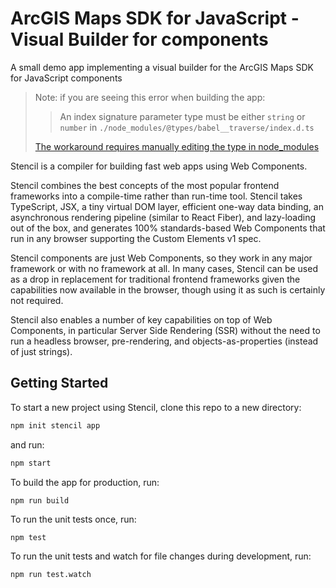 # ArcGIS Maps SDK for JavaScript - Visual Builder for components

A small demo app implementing a visual builder for the ArcGIS Maps SDK for
JavaScript components

> Note: if you are seeing this error when building the app:
>
> > An index signature parameter type must be either `string` or `number` in
> > `./node_modules/@types/babel__traverse/index.d.ts`
>
> [The workaround requires manually editing the type in node_modules](https://github.com/DefinitelyTyped/DefinitelyTyped/issues/65766#issuecomment-1596187449)

Stencil is a compiler for building fast web apps using Web Components.

Stencil combines the best concepts of the most popular frontend frameworks into
a compile-time rather than run-time tool. Stencil takes TypeScript, JSX, a tiny
virtual DOM layer, efficient one-way data binding, an asynchronous rendering
pipeline (similar to React Fiber), and lazy-loading out of the box, and
generates 100% standards-based Web Components that run in any browser supporting
the Custom Elements v1 spec.

Stencil components are just Web Components, so they work in any major framework
or with no framework at all. In many cases, Stencil can be used as a drop in
replacement for traditional frontend frameworks given the capabilities now
available in the browser, though using it as such is certainly not required.

Stencil also enables a number of key capabilities on top of Web Components, in
particular Server Side Rendering (SSR) without the need to run a headless
browser, pre-rendering, and objects-as-properties (instead of just strings).

## Getting Started

To start a new project using Stencil, clone this repo to a new directory:

```bash
npm init stencil app
```

and run:

```bash
npm start
```

To build the app for production, run:

```bash
npm run build
```

To run the unit tests once, run:

```
npm test
```

To run the unit tests and watch for file changes during development, run:

```
npm run test.watch
```
